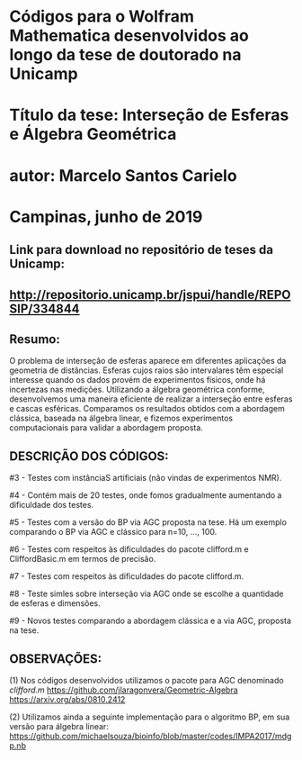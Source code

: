 # Códigos para o Wolfram Mathematica desenvolvidos ao longo da tese de doutorado na Unicamp

# Título da tese: Interseção de Esferas e Álgebra Geométrica
# autor: Marcelo Santos Carielo
# Campinas, junho de 2019


## Link para download no repositório de teses da Unicamp:
## http://repositorio.unicamp.br/jspui/handle/REPOSIP/334844

## Resumo:

O problema de interseção de esferas aparece em diferentes aplicações da geometria de
distâncias. Esferas cujos raios são intervalares têm especial interesse quando os dados
provém de experimentos físicos, onde há incertezas nas medições. Utilizando a álgebra
geométrica conforme, desenvolvemos uma maneira eficiente de realizar a interseção entre
esferas e cascas esféricas. Comparamos os resultados obtidos com a abordagem clássica,
baseada na álgebra linear, e fizemos experimentos computacionais para validar a abordagem
proposta.

## DESCRIÇÃO DOS CÓDIGOS:

#3 - Testes com instânciaS artificiais (não vindas de experimentos NMR).

#4 - Contém mais de 20 testes, onde fomos gradualmente aumentando a dificuldade dos testes.

#5 - Testes com a versão do BP via AGC proposta na tese. Há um exemplo comparando o BP via AGC e clássico para n=10, ..., 100.

#6 - Testes com respeitos às dificuldades do pacote clifford.m e CliffordBasic.m em termos de precisão.

#7 - Testes com respeitos às dificuldades do pacote clifford.m.

#8 - Teste simles sobre interseção via AGC onde se escolhe a quantidade de esferas e dimensões.

#9 - Novos testes comparando a abordagem clássica e a via AGC, proposta na tese.



## OBSERVAÇÕES:

(1) Nos códigos desenvolvidos utilizamos o pacote para AGC denominado *clifford.m* 
https://github.com/jlaragonvera/Geometric-Algebra
https://arxiv.org/abs/0810.2412

(2) Utilizamos ainda a seguinte implementação para o algoritmo BP, em sua versão para álgebra linear:
https://github.com/michaelsouza/bioinfo/blob/master/codes/IMPA2017/mdgp.nb



